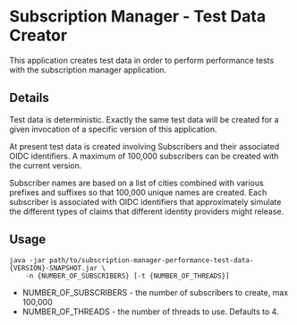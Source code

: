 # Subscription Manager - Test Data Creator

This application creates test data in order to perform performance tests with the
subscription manager application.

## Details

Test data is deterministic. Exactly the same test data will be created for a given
invocation of a specific version of this application.

At present test data is created involving Subscribers and their associated OIDC
identifiers. A maximum of 100,000 subscribers can be created with the current
version.

Subscriber names are based on a list of cities combined with various prefixes and
suffixes so that 100,000 unique names are created. Each subscriber is associated
with OIDC identifiers that approximately simulate the different types of claims
that different identity providers might release.

## Usage

```
java -jar path/to/subscription-manager-performance-test-data-{VERSION}-SNAPSHOT.jar \
    -n {NUMBER_OF_SUBSCRIBERS} [-t {NUMBER_OF_THREADS}]
```

* NUMBER_OF_SUBSCRIBERS - the number of subscribers to create, max 100,000
* NUMBER_OF_THREADS - the number of threads to use. Defaults to 4.
